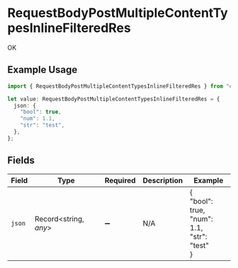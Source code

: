 # RequestBodyPostMultipleContentTypesInlineFilteredRes

OK

## Example Usage

```typescript
import { RequestBodyPostMultipleContentTypesInlineFilteredRes } from "openapi/sdk/models/operations";

let value: RequestBodyPostMultipleContentTypesInlineFilteredRes = {
  json: {
    "bool": true,
    "num": 1.1,
    "str": "test",
  },
};
```

## Fields

| Field                                       | Type                                        | Required                                    | Description                                 | Example                                     |
| ------------------------------------------- | ------------------------------------------- | ------------------------------------------- | ------------------------------------------- | ------------------------------------------- |
| `json`                                      | Record<string, *any*>                       | :heavy_minus_sign:                          | N/A                                         | {<br/>"bool": true,<br/>"num": 1.1,<br/>"str": "test"<br/>} |